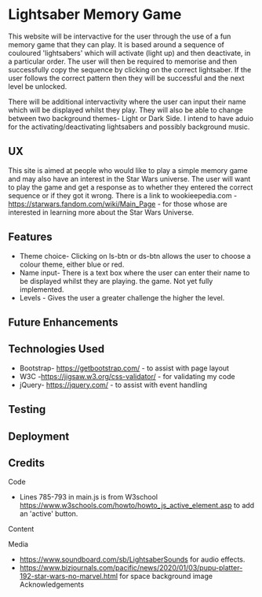 # Lightsaber Memory Game

This website will be intervactive for the user through the use of a fun memory game that they can play.
It is based around a sequence of couloured 'lightsabers' which will activate (light up) and then deactivate, in a 
particular order. The user will then be required to memorise and then successfully copy the sequence by clicking
on the correct lightsaber. If the user follows the correct pattern then they will be successful and the next level 
be unlocked.

There will be additional intervactivity where the user can input their name which will be displayed whilst they
play. They will also be able to change between two background themes- Light or Dark Side. I intend to have aduio for
the activating/deactivating lightsabers and possibly background music.

## UX
This site is aimed at people who would like to play a simple memory game and may also have an interest in the Star Wars
universe.
The user will want to play the game and get a response as to whether they entered the correct sequence or if they
got it wrong.
There is a link to wookieepedia.com - https://starwars.fandom.com/wiki/Main_Page - for those whose are interested in learning
 more about the Star Wars Universe.
## Features
* Theme choice- Clicking on ls-btn or ds-btn allows the user to choose a colour theme, either blue or red.
* Name input- There is a text box where the user can enter their name to be displayed whilst they are playing.
              the game. Not yet fully implemented.
* Levels - Gives the user a greater challenge the higher the level.

## Future Enhancements

## Technologies Used
* Bootstrap- https://getbootstrap.com/ - to assist with page layout
* W3C -https://jigsaw.w3.org/css-validator/ - for validating my code
* jQuery- https://jquery.com/ - to assist with event handling

## Testing





## Deployment


## Credits
Code
* Lines 785-793 in main.js is from W3school https://www.w3schools.com/howto/howto_js_active_element.asp to add an 'active' button.

Content


Media      
* https://www.soundboard.com/sb/LightsaberSounds for audio effects.
* https://www.bizjournals.com/pacific/news/2020/01/03/pupu-platter-192-star-wars-no-marvel.html for space background image
Acknowledgements

